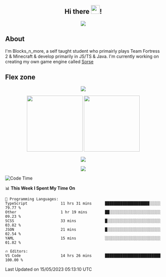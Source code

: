 <h2 align="center">
  Hi there <img src="https://media.giphy.com/media/hvRJCLFzcasrR4ia7z/giphy.gif" width="28">!
</h2>

<p align="center">
  <img src="https://forthebadge.com/images/badges/0-percent-optimized.svg">
</p>

## About
I'm Blocks_n_more, a self taught student who primairly plays Team Fortress 2 & Minecraft & develop primarily in JS/TS & Java. I'm currently working on creating my own game engine called [Sorse](https://github.com/Wave-Studio/sorse2)

## Flex zone
<p align="center">
 <img src="https://github-profile-summary-cards.vercel.app/api/cards/profile-details?username=Blocksnmore&theme=github_dark">
</p>
<p align="center">
 <img height="180em" src="https://github-readme-stats-git-masterrstaa-rickstaa.vercel.app/api?username=Blocksnmore&show_icons=true&theme=dark&hide_border=true">
 <img height="180em" src="https://github-readme-stats-git-masterrstaa-rickstaa.vercel.app/api/top-langs/?username=Blocksnmore&layout=compact&theme=dark&hide_border=true"> 
</p>
<p align="center">
 <img src="https://github-readme-streak-stats.herokuapp.com/?user=Blocksnmore&theme=dark&hide_border=true">
</p>
<p align="center">
 <img src="https://github-readme-activity-graph.cyclic.app/graph?username=Blocksnmore&theme=github&hide_border=true"> 
</p>

<!--START_SECTION:waka-->
![Code Time](http://img.shields.io/badge/Code%20Time-533%20hrs%2056%20mins-blue)

📊 **This Week I Spent My Time On** 

```text
💬 Programming Languages: 
TypeScript               11 hrs 31 mins      ████████████████████░░░░░   79.77 % 
Other                    1 hr 19 mins        ██░░░░░░░░░░░░░░░░░░░░░░░   09.23 % 
SCSS                     33 mins             █░░░░░░░░░░░░░░░░░░░░░░░░   03.82 % 
JSON                     21 mins             █░░░░░░░░░░░░░░░░░░░░░░░░   02.54 % 
YAML                     15 mins             ░░░░░░░░░░░░░░░░░░░░░░░░░   01.82 % 

🔥 Editors: 
VS Code                  14 hrs 26 mins      █████████████████████████   100.00 % 
```


 Last Updated on 15/05/2023 05:13:10 UTC
<!--END_SECTION:waka-->
